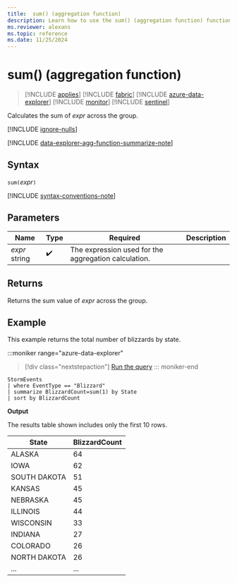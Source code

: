 ```yaml
---
title:  sum() (aggregation function)
description: Learn how to use the sum() (aggregation function) function to calculate the sum of an expression across the group.
ms.reviewer: alexans
ms.topic: reference
ms.date: 11/25/2024
---
```

# sum() (aggregation function)

> [!INCLUDE [applies](../includes/applies-to-version/applies.md)] [!INCLUDE [fabric](../includes/applies-to-version/fabric.md)] [!INCLUDE [azure-data-explorer](../includes/applies-to-version/azure-data-explorer.md)] [!INCLUDE [monitor](../includes/applies-to-version/monitor.md)] [!INCLUDE [sentinel](../includes/applies-to-version/sentinel.md)]

Calculates the sum of *expr* across the group.

[!INCLUDE [ignore-nulls](../includes/ignore-nulls.md)]

[!INCLUDE [data-explorer-agg-function-summarize-note](../includes/agg-function-summarize-note.md)]

## Syntax

`sum(`*expr*`)`

[!INCLUDE [syntax-conventions-note](../includes/syntax-conventions-note.md)]

## Parameters

| Name | Type | Required | Description |
|--|--|--|--|
| *expr*  string |  :heavy_check_mark: | The expression used for the aggregation calculation. |

## Returns

Returns the sum value of *expr* across the group.

## Example

This example returns the total number of blizzards by state.

:::moniker range="azure-data-explorer"
> [!div class="nextstepaction"]
> <a href="https://dataexplorer.azure.com/clusters/help/databases/Samples?query=H4sIAAAAAAAAA9PXVwjJL0nMUcgrzU1KLVLIT1NIysmsqkosSilWSKpUKC5JLEnlCi7JL8p1LUvNKynmqlEoz0gtSlUAc0MqC1IVbG0VlJygmpSA8sWlubmJRZlVqQowUef80rwSW6C4hqEmyNRgsKlAlflFJSA%2BijoAippnIpMAAAA%3D" target="_blank">Run the query</a>
::: moniker-end

```kusto
StormEvents
| where EventType == "Blizzard"
| summarize BlizzardCount=sum(1) by State
| sort by BlizzardCount
```

**Output**

The results table shown includes only the first 10 rows.

| State | BlizzardCount |
| ---- | --- |
| ALASKA | 64 |
| IOWA | 62 |
| SOUTH DAKOTA | 51 |
| KANSAS | 45 |
| NEBRASKA | 45 |
| ILLINOIS | 44 |
| WISCONSIN | 33 |
| INDIANA | 27 |
| COLORADO | 26 |
| NORTH DAKOTA | 26 |
| ... | ... |

